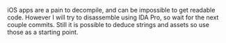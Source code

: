 iOS apps are a pain to decompile, and can be impossible to get readable code. However I will try to disassemble using IDA Pro, so wait for the next couple commits. Still it is possible to deduce strings and assets so use those as a starting point.